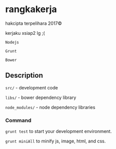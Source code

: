 # rangkakerja
hakcipta terpelihara 2017©

kerjaku xsiap2 lg ;(

	Nodejs

	Grunt

	Bower

## Description

`src/` - development code

`libs/` - bower dependency library

`node_modules/` - node dependency libraries

### Command

`grunt test` to start your development environment.

`grunt miniAll` to minify js, image, html, and css.

